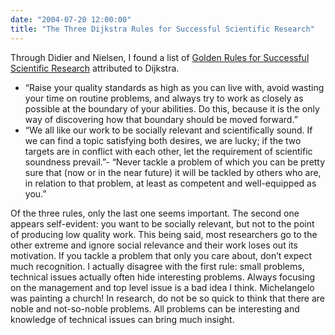 ```yaml
---
date: "2004-07-20 12:00:00"
title: "The Three Dijkstra Rules for Successful Scientific Research"
---
```




Through Didier and Nielsen, I found a list of [Golden Rules for Successful Scientific Research](http://www.cs.utexas.edu/users/EWD/transcriptions/EWD06xx/EWD637.html) attributed to Dijkstra.

- &ldquo;Raise your quality standards as high as you can live with, avoid wasting your time on routine problems, and always try to work as closely as possible at the boundary of your abilities. Do this, because it is the only way of discovering how that boundary should be moved forward.&rdquo;
- &ldquo;We all like our work to be socially relevant and scientifically sound. If we can find a topic satisfying both desires, we are lucky; if the two targets are in conflict with each other, let the requirement of scientific soundness prevail.&rdquo;- &ldquo;Never tackle a problem of which you can be pretty sure that (now or in the near future) it will be tackled by others who are, in relation to that problem, at least as competent and well-equipped as you.&rdquo;


Of the three rules, only the last one seems important. The second one appears self-evident: you want to be socially relevant, but not to the point of producing low quality work. This being said, most researchers go to the other extreme and ignore social relevance and their work loses out its motivation. If you tackle a problem that only you care about, don&rsquo;t expect much recognition. I actually disagree with the first rule: small problems, technical issues actually often hide interesting problems. Always focusing on the management and top level issue is a bad idea I think. Michelangelo was painting a church! In research, do not be so quick to think that there are noble and not-so-noble problems. All problems can be interesting and knowledge of technical issues can bring much insight.


